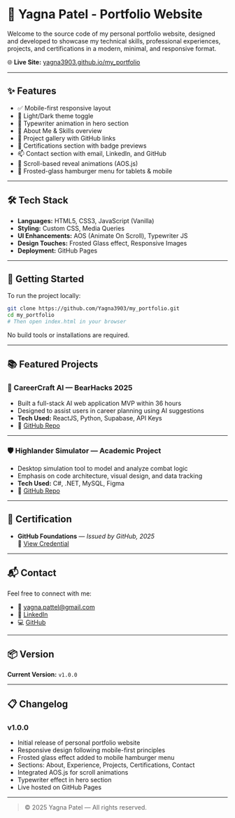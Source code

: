 
# 💼 Yagna Patel - Portfolio Website

Welcome to the source code of my personal portfolio website, designed and developed to showcase my technical skills, professional experiences, projects, and certifications in a modern, minimal, and responsive format.

🌐 **Live Site:** [yagna3903.github.io/my_portfolio](https://yagna3903.github.io/my_portfolio/)

---

## ✨ Features

- ✅ Mobile-first responsive layout
- 🌙 Light/Dark theme toggle
- 💬 Typewriter animation in hero section
- 🧠 About Me & Skills overview
- 🧪 Project gallery with GitHub links
- 🏅 Certifications section with badge previews
- 📫 Contact section with email, LinkedIn, and GitHub
- 🎨 Scroll-based reveal animations (AOS.js)
- 🍃 Frosted-glass hamburger menu for tablets & mobile

---

## 🛠️ Tech Stack

- **Languages:** HTML5, CSS3, JavaScript (Vanilla)
- **Styling:** Custom CSS, Media Queries
- **UI Enhancements:** AOS (Animate On Scroll), Typewriter JS
- **Design Touches:** Frosted Glass effect, Responsive Images
- **Deployment:** GitHub Pages

---

## 🚀 Getting Started

To run the project locally:

```bash
git clone https://github.com/Yagna3903/my_portfolio.git
cd my_portfolio
# Then open index.html in your browser
```

No build tools or installations are required.

---

## 📚 Featured Projects

### 🧠 CareerCraft AI — BearHacks 2025
- Built a full-stack AI web application MVP within 36 hours
- Designed to assist users in career planning using AI suggestions
- **Tech Used:** ReactJS, Python, Supabase, API Keys
- 🔗 [GitHub Repo](https://github.com/Yagna3903/Hackathon-Bearhacks.git)

---

### 🛡️ Highlander Simulator — Academic Project
- Desktop simulation tool to model and analyze combat logic
- Emphasis on code architecture, visual design, and data tracking
- **Tech Used:** C#, .NET, MySQL, Figma
- 🔗 [GitHub Repo](https://github.com/Yagna3903/Highlander-Simulator)

---

## 🏅 Certification

- **GitHub Foundations** — *Issued by GitHub, 2025*  
  🔗 [View Credential](https://www.credly.com/badges/e89a53f3-a99d-41f8-8e3c-7fce246e7f29/public_url)

---

## 📬 Contact

Feel free to connect with me:

- 📧 [yagna.pattel@gmail.com](mailto:yagna.pattel@gmail.com)
- 💼 [LinkedIn](https://linkedin.com/in/yagna--patel)
- 💻 [GitHub](https://github.com/Yagna3903)

---

## 📦 Version

**Current Version:** `v1.0.0`

---

## 📋 Changelog

### v1.0.0
- Initial release of personal portfolio website
- Responsive design following mobile-first principles
- Frosted glass effect added to mobile hamburger menu
- Sections: About, Experience, Projects, Certifications, Contact
- Integrated AOS.js for scroll animations
- Typewriter effect in hero section
- Live hosted on GitHub Pages

---

> © 2025 Yagna Patel — All rights reserved.
